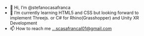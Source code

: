 - 👋 Hi, I’m @stefanocasafranca
- 🌱 I’m currently learning HTML5 and CSS but looking forward to implement Threejs. or C# for Rhino(Grasshopper) and Unity XR Development
- 📫 How to reach me ...scasafrancal01@gmail.com
